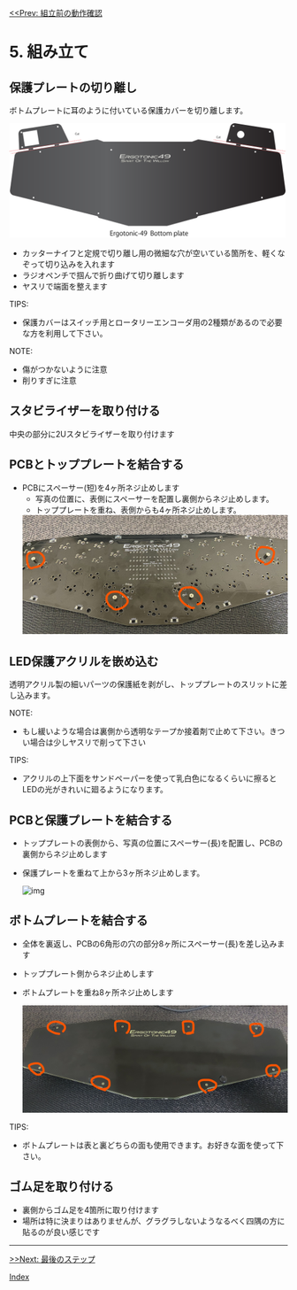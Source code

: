
[<<Prev: 組立前の動作確認](04_operation_check.md)  

# 5. 組み立て

## 保護プレートの切り離し

ボトムプレートに耳のように付いている保護カバーを切り離します。

  <img src="img/bottom_plate.png" alt="img" title="img/bottom_plate.png" width=500>

- カッターナイフと定規で切り離し用の微細な穴が空いている箇所を、軽くなぞって切り込みを入れます
- ラジオペンチで掴んで折り曲げて切り離します
- ヤスリで端面を整えます

TIPS:
 
 - 保護カバーはスイッチ用とロータリーエンコーダ用の2種類があるので必要な方を利用して下さい。

NOTE:

 - 傷がつかないように注意
 - 削りすぎに注意

## スタビライザーを取り付ける

中央の部分に2Uスタビライザーを取り付けます

## PCBとトッププレートを結合する

- PCBにスペーサー(短)を4ヶ所ネジ止めします
  - 写真の位置に、表側にスペーサーを配置し裏側からネジ止めします。
  - トッププレートを重ね、表側からも4ヶ所ネジ止めします。
  <img src="img/spacer_s.jpg" alt="img" title="img/spacer_s.jpg" width=500>

## LED保護アクリルを嵌め込む

透明アクリル製の細いパーツの保護紙を剥がし、トッププレートのスリットに差し込みます。

NOTE:
 - もし緩いような場合は裏側から透明なテープか接着剤で止めて下さい。きつい場合は少しヤスリで削って下さい

TIPS:

  - アクリルの上下面をサンドペーパーを使って乳白色になるくらいに擦るとLEDの光がきれいに廻るようになります。

## PCBと保護プレートを結合する

- トッププレートの表側から、写真の位置にスペーサー(長)を配置し、PCBの裏側からネジ止めします
- 保護プレートを重ねて上から3ヶ所ネジ止めします。

  <img src="img/spacer_l.jpg" alt="img" title="img/spacer_l.jpg" width=500>

## ボトムプレートを結合する


- 全体を裏返し、PCBの6角形の穴の部分8ヶ所にスペーサー(長)を差し込みます
- トッププレート側からネジ止めします
- ボトムプレートを重ね8ヶ所ネジ止めします
  
  <img src="img/bottom_screw.jpg" alt="img" title="img/bottom_screw.jpg" width=500>

TIPS:
 - ボトムプレートは表と裏どちらの面も使用できます。お好きな面を使って下さい。

## ゴム足を取り付ける

- 裏側からゴム足を4箇所に取り付けます
- 場所は特に決まりはありませんが、グラグラしないようなるべく四隅の方に貼るのが良い感じです
  

----
 [>>Next: 最後のステップ](06_final_step.md)

[Index](index.md)
